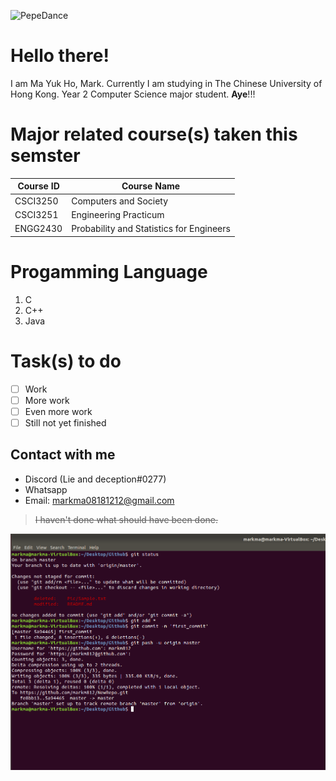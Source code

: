 ![PepeDance](https://cdn.discordapp.com/emojis/444226569016311829.gif?v=1)

# **Hello there!**
I am Ma Yuk Ho, Mark. 
Currently I am studying in The Chinese University of Hong Kong.
Year 2 Computer Science major student. **Aye**!!!
	
# Major related course(s) taken this semster
|Course ID | Course Name |
|--- |---|
|CSCI3250 |Computers and Society |
|CSCI3251 |Engineering Practicum |
|ENGG2430 |Probability and Statistics for Engineers|
	
# Progamming Language
1. C
2. C++
3. Java

# Task(s) to do
- [ ] Work
- [ ] More work
- [ ] Even more work
- [ ] Still not yet finished

## Contact with me
- Discord (Lie and deception#0277)
- Whatsapp
- Email: markma08181212@gmail.com
>~~I haven't done what should have been done.~~

![commands](https://github.com/csci3251-2020/Student-1155124907/blob/master/commands.png)
